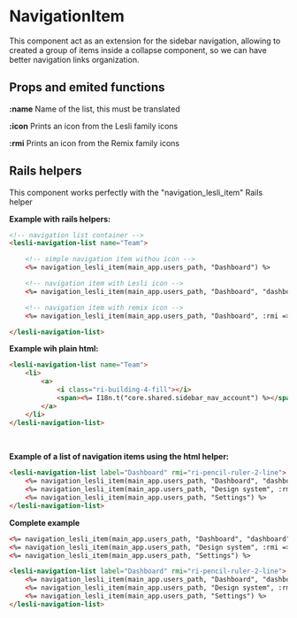 # NavigationItem

This component act as an extension for the sidebar navigation, allowing to created a group of items inside a collapse component, so we can have better navigation links organization.

## Props and emited functions
**:name**
Name of the list, this must be translated

**:icon**
Prints an icon from the Lesli family icons

**:rmi**
Prints an icon from the Remix family icons

## Rails helpers
This component works perfectly with the "navigation_lesli_item" Rails helper

**Example with rails helpers:**

```html
<!-- navigation list container -->
<lesli-navigation-list name="Team">

    <!-- simple navigation item withou icon -->
    <%= navigation_lesli_item(main_app.users_path, "Dashboard") %>

    <!-- navigation item with Lesli icon -->
    <%= navigation_lesli_item(main_app.users_path, "Dashboard", "dashboard"); %>

    <!-- navigation item with remix icon -->
    <%= navigation_lesli_item(main_app.users_path, "Dashboard", :rmi => "ri-pencil-ruler-2-line"); %>

</lesli-navigation-list>
```

**Example wih plain html:**

```html
<lesli-navigation-list name="Team">
    <li>
        <a>
            <i class="ri-building-4-fill"></i>
            <span><%= I18n.t("core.shared.sidebar_nav_account") %></span>
        </a>
    </li>
</lesli-navigation-list>
```

<br>

**Example of a list of navigation items using the html helper:**

```html
<lesli-navigation-list label="Dashboard" rmi="ri-pencil-ruler-2-line">
    <%= navigation_lesli_item(main_app.users_path, "Dashboard", "dashboard"); %>
    <%= navigation_lesli_item(main_app.users_path, "Design system", :rmi => "ri-pencil-ruler-2-line") %>
    <%= navigation_lesli_item(main_app.users_path, "Settings") %>
</lesli-navigation-list>
```


**Complete example**
```html
<%= navigation_lesli_item(main_app.users_path, "Dashboard", "dashboard"); %>
<%= navigation_lesli_item(main_app.users_path, "Design system", :rmi => "ri-pencil-ruler-2-line") %>
<%= navigation_lesli_item(main_app.users_path, "Settings") %>

<lesli-navigation-list label="Dashboard" rmi="ri-pencil-ruler-2-line">
    <%= navigation_lesli_item(main_app.users_path, "Dashboard", "dashboard"); %>
    <%= navigation_lesli_item(main_app.users_path, "Design system", :rmi => "ri-pencil-ruler-2-line") %>
    <%= navigation_lesli_item(main_app.users_path, "Settings") %>
</lesli-navigation-list>
```

